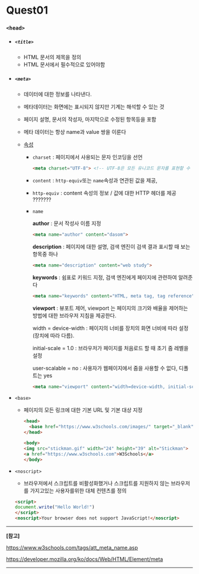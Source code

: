 # Quest01

### `<head>` 

+ ##### `<title>`

  - HTML 문서의 제목을 정의 
  - HTML 문서에서 필수적으로 있어야함

+ ##### `<meta>`

  + 데이터에 대한 정보를 나타낸다.

  + 메타데이터는 화면에는 표시되지 않지만 기계는 해석할 수 있는 것

  + 페이지 설명, 문서의 작성자, 마지막으로 수정된 항목등을 포함

  + 메타 데이터는 항상 name과 value 쌍을 이룬다

  + <u>속성</u>

    + `charset` : 페이지에서 사용되는 문자 인코딩을 선언

      ```html
      <meta charset="UTF-8"> <!-- UTF-8은 모든 유니코드 문자를 표현할 수 있다 -->
      ```

    +  `content` :  `http-equiv`또는 `name`속성과 연관된 값을 제공,

    + `http-equiv` : content 속성의 정보 / 값에 대한 HTTP 헤더를 제공 ???????

    + `name` 

      **author** : 문서 작성사 이름 지정

      ```html
      <meta name="author" content="dasom">
      ```

      **description** : 페이지에 대한 설명, 검색 엔진이 검색 결과 표시할 때 보는 항목중 하나

      ```html
      <meta name="description" content="web study">
      ```

      **keywords** : 쉼표로 키워드 지정, 검색 엔진에게 페이지에 관련하여 알려준다

      ```html
      <meta name="keywords" content="HTML, meta tag, tag reference">
      ```

      **viewport** : 뷰포트 제어, viewport 는 페이지의 크기와 배율을 제어하는 방법에 대한 브라우저 지침을 제공한다. 

      width = device-width : 페이지의 너비를 장치의 화면 너비에 따라 설정(장치에 따라 다름).

      initial-scale = 1.0 : 브라우저가 페이지를 처음로드 할 때 초기 줌 레벨을 설정

      user-scalable  = no : 사용자가 웹페이지에서 줌을 사용할 수 없다, 디폴트는 yes

      ```html
      <meta name="viewport" content="width=device-width, initial-scale=1.0, user-scalable=no">
      ```

+ `<base>`

  + 페이지의 모든 링크에 대한 기본 URL 및 기본 대상 지정

    ```html
    <head>
      <base href="https://www.w3schools.com/images/" target="_blank">
    </head>
    
    <body>
    <img src="stickman.gif" width="24" height="39" alt="Stickman">
    <a href="https://www.w3schools.com">W3Schools</a>
    </body>
    ```

+ `<noscript>` 

  +  브라우저에서 스크립트를 비활성화했거나 스크립트를 지원하지 않는 브라우저를 가지고있는 사용자를위한 대체 컨텐츠를 정의

    ```html
    <script>
    document.write("Hello World!")
    </script>
    <noscript>Your browser does not support JavaScript!</noscript>
    ```

    

--------

**[참고]**

https://www.w3schools.com/tags/att_meta_name.asp

https://developer.mozilla.org/ko/docs/Web/HTML/Element/meta

-------------

